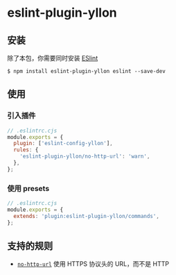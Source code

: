 # eslint-plugin-yllon

## 安装

除了本包，你需要同时安装 [ESlint](https://eslint.org/)

```shell
$ npm install eslint-plugin-yllon eslint --save-dev
```

## 使用

### 引入插件

```js
// .eslintrc.cjs
module.exports = {
  plugin: ['eslint-config-yllon'],
  rules: {
    'eslint-plugin-yllon/no-http-url': 'warn',
  },
};
```

### 使用 presets

```js
// .eslintrc.cjs
module.exports = {
  extends: 'plugin:eslint-plugin-yllon/commands',
};
```

## 支持的规则

- [`no-http-url`](https://encode-studio-fe.github.io/fe-spec/plugin/no-http-url.html) 使用 HTTPS 协议头的 URL，而不是 HTTP

